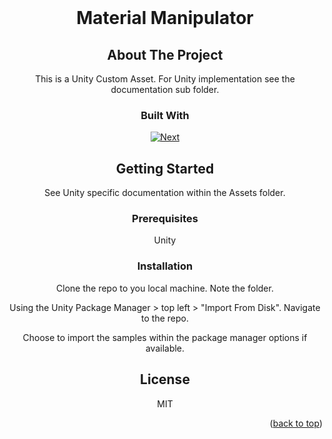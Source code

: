 
<!-- PROJECT LOGO -->
<br />
<div align="center">
<!--
  <a href="https://github.com/github_username/repo_name">
    <img src="images/logo.png" alt="Logo" width="80" height="80">
  </a>
  -->

<h1 align="center">Material Manipulator</h1>


<!-- ABOUT THE PROJECT -->
## About The Project

This is a Unity Custom Asset. For Unity implementation see the documentation sub folder.




### Built With

[![Next][C#.csharp]][MicrosoftLearn-url]




<!-- GETTING STARTED -->
## Getting Started

See Unity specific documentation within the Assets folder.

### Prerequisites

Unity

### Installation

Clone the repo to you local machine. Note the folder.

Using the Unity Package Manager > top left > "Import From Disk". Navigate to the repo.

Choose to import the samples within the package manager options if available.




<!-- LICENSE -->
## License

MIT



<p align="right">(<a href="#readme-top">back to top</a>)</p>



<!-- MARKDOWN LINKS & IMAGES -->
<!-- https://www.markdownguide.org/basic-syntax/#reference-style-links -->
[C#.csharp]: https://img.shields.io/badge/c%23-%23239120.svg?style=for-the-badge&logo=c-sharp&logoColor=white
[MicrosoftLearn-url]: https://img.shields.io/badge/Microsoft_Learn-258ffa?style=for-the-badge&logo=microsoft&logoColor=white
